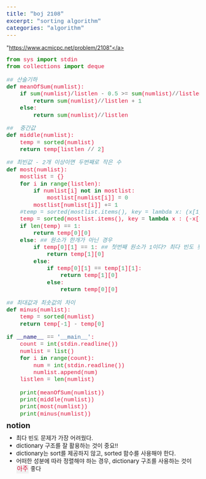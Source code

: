 ```yaml
---
title: "boj 2108"
excerpt: "sorting algorithm"
categories: "algorithm"
---
```


<style>
code {
  font-family: Consolas,"courier new";
  color: crimson;
  background-color: #f1f1f1;
  padding: 2px;
  font-size: 105%;
}
</style>
<a herf = "https://www.acmicpc.net/problem/2108">"https://www.acmicpc.net/problem/2108"</a>

```python
from sys import stdin
from collections import deque

## 산술기하
def meanOfSum(numlist):
    if sum(numlist)/listlen - 0.5 >= sum(numlist)//listlen:
        return sum(numlist)//listlen + 1
    else:
        return sum(numlist)//listlen

##  중간값
def middle(numlist):
    temp = sorted(numlist)
    return temp[listlen // 2]

## 최빈값 - 2개 이상이면 두번째로 작은 수
def most(numlist):
    mostlist = {}
    for i in range(listlen):
        if numlist[i] not in mostlist:
            mostlist[numlist[i]] = 0
        mostlist[numlist[i]] += 1
    #temp = sorted(mostlist.items(), key = lambda x: (x[1]), reverse=True)
    temp = sorted(mostlist.items(), key = lambda x : (-x[1], x[0]))
    if len(temp) == 1:
        return temp[0][0]
    else: ## 원소가 한개가 아닌 경우
        if temp[0][1] == 1: ## 첫번째 원소가 1이다? 최다 빈도 횟수가 1이다 --> 모든 빈도수가 1이다.
            return temp[1][0]
        else: 
            if temp[0][1] == temp[1][1]:
                return temp[1][0]
            else:
                return temp[0][0]

## 최대값과 최솟값의 차이
def minus(numlist):
    temp = sorted(numlist)
    return temp[-1] - temp[0]

if __name__ == '__main__':
    count = int(stdin.readline())
    numlist = list()
    for i in range(count):
        num = int(stdin.readline())
        numlist.append(num)
    listlen = len(numlist)

    print(meanOfSum(numlist))
    print(middle(numlist))
    print(most(numlist))
    print(minus(numlist))

```

<div style = "font-size: 20px; line-height: 15px;">
<strong>notion</strong><br>
</div>

<div style = "font-size: 15px; line-height: 20px;">
<ul>
<li>최다 빈도 문제가 가장 어려웠다.</li>
<li>dictionary 구조를 잘 활용하는 것이 중요!!</li>
<li>dictionary는 sort를 제공하지 않고, sorted 함수를 사용해야 한다. </li>
<li>어떠한 성분에 따라 정렬해야 하는 경우, dictionary 구조를 사용하는 것이 <code>아주</code> 좋다</li>
</ul>





        

